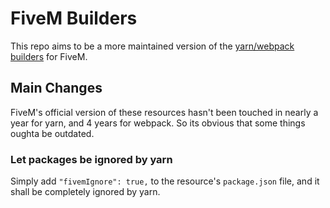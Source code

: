 # FiveM Builders

This repo aims to be a more maintained version of the
[yarn/webpack builders](https://github.com/citizenfx/cfx-server-data/tree/master/resources/%5Bsystem%5D/%5Bbuilders%5D)
for FiveM.

## Main Changes

FiveM's official version of these resources hasn't been touched in nearly a year
for yarn, and 4 years for webpack. So its obvious that some things oughta be
outdated.

### Let packages be ignored by yarn

Simply add `"fivemIgnore": true,` to the resource's `package.json` file, and it
shall be completely ignored by yarn.
